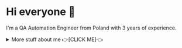 # Hi everyone :wave:

I'm a QA Automation Engineer from Poland with 3 years of experience.


<details>
<summary>
  More stuff about me 👉[CLICK ME]👈
</summary>

## Quick overview
- Automation Tester in Playwright TypeScript for 1 year and Manual Tester for 3 years.
- Helped building QA team from the ground as the first software tester in the team.
- Created and maintained E2E Automation Tests for the AirNauts' largest client.
- Extensive manual software testing on various environments e.g. iOS, MacOS, Windows.


## My skills 📜
- Manual Testing
- Automation Testing (Playwright / Typescript)
- CI/CD in GitHub Actions
- Writing & maintaining documentation
- Backend Automation (Postman)
- SQL (postgreSQL)
- Performance Testing (k6)
  

### Technologies

- JavaScript
- TypeScript
- Playwright
- Git
- GitHub Actions
- Postman
- postgreSQL
- Visual Code Studio
- Testrail / Testmo
- Jira / Asana / Azure DevOps
- k6

### Languages 🌐

| Language      | Proficiency                                                               |
| ------------- | ------------------------------------------------------------------------- |
| English       | B2                                                                        |
| Polish        | Native language                                                           |

## What I'm currently learning 📚

- Typescript
- Testing API with Postman
- Playwright

</details>
